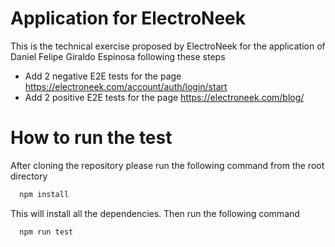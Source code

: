# Application for ElectroNeek

This is the technical exercise proposed by ElectroNeek for the application of Daniel Felipe Giraldo Espinosa
following these steps

- Add 2 negative E2E tests for the page https://electroneek.com/account/auth/login/start 
- Add 2 positive E2E tests for the page https://electroneek.com/blog/

# How to run the test
After cloning the repository please run the following command from the root directory 
```bash
  npm install
```

This will install all the dependencies. Then run the following command
```bash
  npm run test
```
